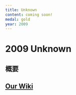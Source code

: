 ```yaml
---
title: Unknown
content: coming soon!
medal: gold
year: 2009
---
```

# 2009 Unknown

## 概要

## [Our Wiki](https://2009.igem.org/Team:Tokyo_Tech)